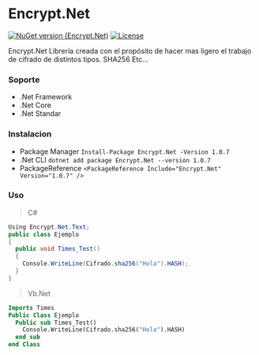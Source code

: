 # Encrypt.Net
[![NuGet version (Encrypt.Net)](https://img.shields.io/nuget/v/Encrypt.Net.svg?style=flat-square)](https://www.nuget.org/packages/Encrypt.Net/)
[![License](https://img.shields.io/github/license/Jose-LeonJL/Times-Net.svg?label=License&maxAge=86400)](LICENSE.md)

Encrypt.Net Librería creada con el propósito de hacer mas ligero el trabajo de cifrado de distintos tipos.
SHA256 Etc...
### Soporte
-  .Net Framework
- .Net Core
- .Net Standar

### Instalacion
- Package Manager `Install-Package Encrypt.Net -Version 1.0.7`
- .Net CLI `dotnet add package Encrypt.Net --version 1.0.7`
- PackageReference `<PackageReference Include="Encrypt.Net" Version="1.0.7" />`
### Uso

> C#

```csharp
Using Encrypt.Net.Text;
public class Ejemplo
{
  public void Times_Test()
  {
    Console.WriteLine(Cifrado.sha256("Hola").HASH);
  }
}
```
>Vb.Net

```vb
Imports Times
Public Class Ejemplo
  Public sub Times_Test()
    Console.WriteLine(Cifrado.sha256("Hola").HASH)
  end sub
end Class
```
